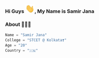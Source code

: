### Hi Guys <img src="https://github.com/SamirJanaOfficial/samirjanaofficial/blob/main/gifs/Hi.gif" width="30px">, My Name is Samir Jana</h2>

### About 🙋🏻‍♂️
```python
Name = "Samir Jana"
College = "STCET @ Kolkata❣️"
Age = "20"
Country = "🇮🇳"
```
